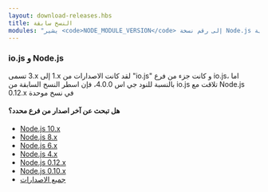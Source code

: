 ```yaml
---
layout: download-releases.hbs
title: النسخ سابقة
modules: "يشير <code>NODE_MODULE_VERSION</code> إلى رقم نسخة Node.js الخاص بالواجهة الثنائية (ABI) للتطبيق، وهو يستعمل لتحديد أي من نسخ Node.js المنتجة كملفات ثنائية خاصة بالسي ++ يمكنها ان تحمل بدون الحاجة إلى إعادة انتاجها. في وقت سابق، كان يتم تخزينها على شكل قيم ستة عشرية (hex) اما الآن فهي تمثل على شكل ارقام صحيحة"
---
```


### io.js و Node.js
لقد كانت الاصدارات من <span dir="ltr">1.x</span> إلى <span dir="ltr">3.x</span> تسمى "io.js" و كانت جزء من فرع io.js، اما بالنسبة للنود جي اس 4.0.0، فإن اسطر النسخ السابقة من io.js تلاقت مع Node.js <span dir="ltr">0.12.x</span> في نسخ موحدة

<div class="highlight-box">

#### هل تبحث عن آخر اصدار من فرع محدد؟

* [Node.js 10.x](https://nodejs.org/dist/latest-v10.x/)
* [Node.js 8.x](https://nodejs.org/dist/latest-v8.x/)
* [Node.js 6.x](https://nodejs.org/dist/latest-v6.x/)
* [Node.js 4.x](https://nodejs.org/dist/latest-v4.x/)
* [Node.js 0.12.x](https://nodejs.org/dist/latest-v0.12.x/)
* [Node.js 0.10.x](https://nodejs.org/dist/latest-v0.10.x/)
* [جميع الاصدارات](https://nodejs.org/dist/)

</div>

